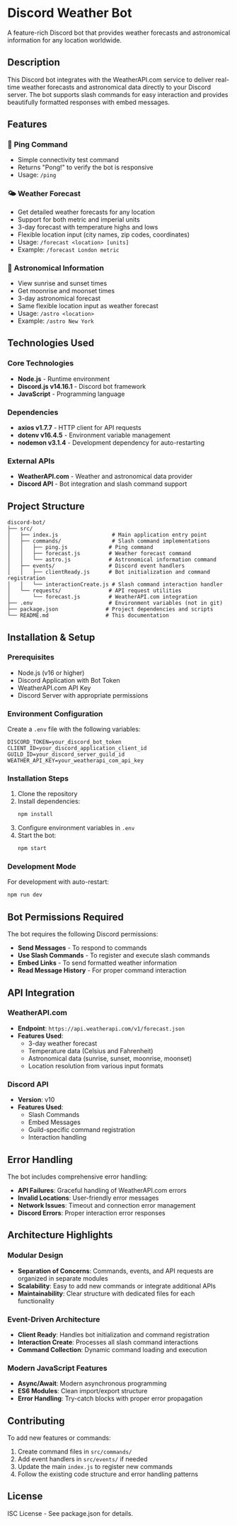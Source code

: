 # Discord Weather Bot

A feature-rich Discord bot that provides weather forecasts and astronomical information for any location worldwide.

## Description

This Discord bot integrates with the WeatherAPI.com service to deliver real-time weather forecasts and astronomical data directly to your Discord server. The bot supports slash commands for easy interaction and provides beautifully formatted responses with embed messages.

## Features

### 🏓 **Ping Command**
- Simple connectivity test command
- Returns "Pong!" to verify the bot is responsive
- Usage: `/ping`

### 🌤️ **Weather Forecast**
- Get detailed weather forecasts for any location
- Support for both metric and imperial units
- 3-day forecast with temperature highs and lows
- Flexible location input (city names, zip codes, coordinates)
- Usage: `/forecast <location> [units]`
- Example: `/forecast London metric`

### 🌙 **Astronomical Information**
- View sunrise and sunset times
- Get moonrise and moonset times
- 3-day astronomical forecast
- Same flexible location input as weather forecast
- Usage: `/astro <location>`
- Example: `/astro New York`

## Technologies Used

### **Core Technologies**
- **Node.js** - Runtime environment
- **Discord.js v14.16.1** - Discord bot framework
- **JavaScript** - Programming language

### **Dependencies**
- **axios v1.7.7** - HTTP client for API requests
- **dotenv v16.4.5** - Environment variable management
- **nodemon v3.1.4** - Development dependency for auto-restarting

### **External APIs**
- **WeatherAPI.com** - Weather and astronomical data provider
- **Discord API** - Bot integration and slash command support

## Project Structure

```
discord-bot/
├── src/
│   ├── index.js                 # Main application entry point
│   ├── commands/                # Slash command implementations
│   │   ├── ping.js             # Ping command
│   │   ├── forecast.js         # Weather forecast command
│   │   └── astro.js            # Astronomical information command
│   ├── events/                 # Discord event handlers
│   │   ├── clientReady.js      # Bot initialization and command registration
│   │   └── interactionCreate.js # Slash command interaction handler
│   └── requests/               # API request utilities
│       └── forecast.js         # WeatherAPI.com integration
├── .env                        # Environment variables (not in git)
├── package.json               # Project dependencies and scripts
└── README.md                  # This documentation
```

## Installation & Setup

### Prerequisites
- Node.js (v16 or higher)
- Discord Application with Bot Token
- WeatherAPI.com API Key
- Discord Server with appropriate permissions

### Environment Configuration
Create a `.env` file with the following variables:
```env
DISCORD_TOKEN=your_discord_bot_token
CLIENT_ID=your_discord_application_client_id
GUILD_ID=your_discord_server_guild_id
WEATHER_API_KEY=your_weatherapi_com_api_key
```

### Installation Steps
1. Clone the repository
2. Install dependencies:
   ```bash
   npm install
   ```
3. Configure environment variables in `.env`
4. Start the bot:
   ```bash
   npm start
   ```

### Development Mode
For development with auto-restart:
```bash
npm run dev
```

## Bot Permissions Required

The bot requires the following Discord permissions:
- **Send Messages** - To respond to commands
- **Use Slash Commands** - To register and execute slash commands
- **Embed Links** - To send formatted weather information
- **Read Message History** - For proper command interaction

## API Integration

### WeatherAPI.com
- **Endpoint**: `https://api.weatherapi.com/v1/forecast.json`
- **Features Used**:
  - 3-day weather forecast
  - Temperature data (Celsius and Fahrenheit)
  - Astronomical data (sunrise, sunset, moonrise, moonset)
  - Location resolution from various input formats

### Discord API
- **Version**: v10
- **Features Used**:
  - Slash Commands
  - Embed Messages
  - Guild-specific command registration
  - Interaction handling

## Error Handling

The bot includes comprehensive error handling:
- **API Failures**: Graceful handling of WeatherAPI.com errors
- **Invalid Locations**: User-friendly error messages
- **Network Issues**: Timeout and connection error management
- **Discord Errors**: Proper interaction error responses

## Architecture Highlights

### Modular Design
- **Separation of Concerns**: Commands, events, and API requests are organized in separate modules
- **Scalability**: Easy to add new commands or integrate additional APIs
- **Maintainability**: Clear structure with dedicated files for each functionality

### Event-Driven Architecture
- **Client Ready**: Handles bot initialization and command registration
- **Interaction Create**: Processes all slash command interactions
- **Command Collection**: Dynamic command loading and execution

### Modern JavaScript Features
- **Async/Await**: Modern asynchronous programming
- **ES6 Modules**: Clean import/export structure
- **Error Handling**: Try-catch blocks with proper error propagation

## Contributing

To add new features or commands:
1. Create command files in `src/commands/`
2. Add event handlers in `src/events/` if needed
3. Update the main `index.js` to register new commands
4. Follow the existing code structure and error handling patterns

## License

ISC License - See package.json for details.
